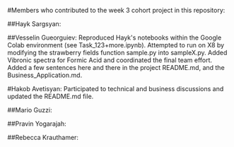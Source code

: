 #Members who contributed to the week 3 cohort project in this repository:

##Hayk Sargsyan:

##Vesselin Gueorguiev: 
Reproduced Hayk's notebooks within the Google Colab environment (see Task_123+more.ipynb).
Attempted to run on X8 by modifying the strawberry fields function sample.py into sampleX.py.
Added Vibronic spectra for Formic Acid and coordinated the final team effort. 
Added a few sentences here and there in the project README.md, and the Business_Application.md.

#Hakob Avetisyan: 
Participated to technical and business discussions and updated the README.md file.

##Mario Guzzi:

##Pravin Yogarajah:

##Rebecca Krauthamer:
